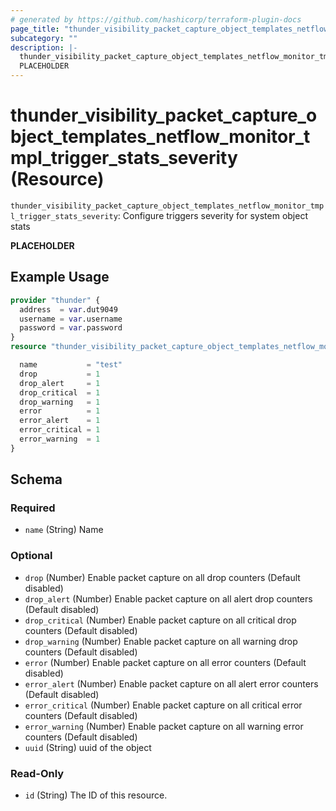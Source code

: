 ```yaml
---
# generated by https://github.com/hashicorp/terraform-plugin-docs
page_title: "thunder_visibility_packet_capture_object_templates_netflow_monitor_tmpl_trigger_stats_severity Resource - terraform-provider-thunder"
subcategory: ""
description: |-
  thunder_visibility_packet_capture_object_templates_netflow_monitor_tmpl_trigger_stats_severity: Configure triggers severity for system object stats
  PLACEHOLDER
---
```


# thunder_visibility_packet_capture_object_templates_netflow_monitor_tmpl_trigger_stats_severity (Resource)

`thunder_visibility_packet_capture_object_templates_netflow_monitor_tmpl_trigger_stats_severity`: Configure triggers severity for system object stats

__PLACEHOLDER__

## Example Usage

```terraform
provider "thunder" {
  address  = var.dut9049
  username = var.username
  password = var.password
}
resource "thunder_visibility_packet_capture_object_templates_netflow_monitor_tmpl_trigger_stats_severity" "thunder_visibility_packet_capture_object_templates_netflow_monitor_tmpl_trigger_stats_severity" {

  name           = "test"
  drop           = 1
  drop_alert     = 1
  drop_critical  = 1
  drop_warning   = 1
  error          = 1
  error_alert    = 1
  error_critical = 1
  error_warning  = 1
}
```

<!-- schema generated by tfplugindocs -->
## Schema

### Required

- `name` (String) Name

### Optional

- `drop` (Number) Enable packet capture on all drop counters (Default disabled)
- `drop_alert` (Number) Enable packet capture on all alert drop counters (Default disabled)
- `drop_critical` (Number) Enable packet capture on all critical drop counters (Default disabled)
- `drop_warning` (Number) Enable packet capture on all warning drop counters (Default disabled)
- `error` (Number) Enable packet capture on all error counters (Default disabled)
- `error_alert` (Number) Enable packet capture on all alert error counters (Default disabled)
- `error_critical` (Number) Enable packet capture on all critical error counters (Default disabled)
- `error_warning` (Number) Enable packet capture on all warning error counters (Default disabled)
- `uuid` (String) uuid of the object

### Read-Only

- `id` (String) The ID of this resource.


